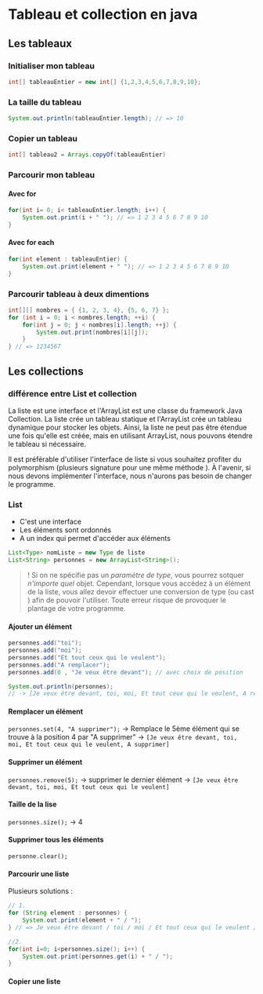 # Tableau et collection en java

## Les tableaux

### Initialiser mon tableau 

```java
int[] tableauEntier = new int[] {1,2,3,4,5,6,7,8,9,10};
```
### La taille du tableau
```java
System.out.println(tableauEntier.length); // => 10
```
### Copier un tableau
```java
int[] tableau2 = Arrays.copyOf(tableauEntier)
```
### Parcourir mon tableau

#### Avec for
```java
for(int i= 0; i< tableauEntier.length; i++) {
    System.out.print(i + " "); // => 1 2 3 4 5 6 7 8 9 10
}
```

#### Avec for each
```java
for(int element : tableauEntier) {
    System.out.print(element + " "); // => 1 2 3 4 5 6 7 8 9 10
}
```

### Parcourir tableau à deux dimentions
```java
int[][] nombres = { {1, 2, 3, 4}, {5, 6, 7} };
for (int i = 0; i < nombres.length; ++i) {
    for(int j = 0; j < nombres[i].length; ++j) {
        System.out.print(nombres[i][j]);
    }
} // => 1234567
```
## Les collections 

### différence entre List et collection

La liste est une interface et l'ArrayList est une classe du framework Java Collection. La liste crée un tableau statique et l'ArrayList crée un tableau dynamique pour stocker les objets. Ainsi, la liste ne peut pas être étendue une fois qu'elle est créée, mais en utilisant ArrayList, nous pouvons étendre le tableau si nécessaire.

Il est préférable d'utiliser l'interface de liste si vous souhaitez profiter du polymorphism (plusieurs signature pour une même méthode ). À l'avenir, si nous devons implémenter l'interface, nous n'aurons pas besoin de changer le programme.

### List
- C'est une interface
- Les éléments sont ordonnés
- A un index qui permet d'accéder aux éléments

```java
List<Type> nomListe = new Type de liste
List<String> personnes = new ArrayList<String>();
```
> ! Si on ne spécifie pas un *paramètre de type*, vous pourrez sotquer *n'importe quel* objet. 
> Cependant, lorsque vous accédez à un élément de la liste, vous allez devoir effectuer une conversion de type (ou cast ) afin de pouvoir l'utiliser. 
>Toute erreur risque de provoquer le plantage de votre programme.

#### Ajouter un élément

```java
personnes.add("toi"); 
personnes.add("moi");
personnes.add("Et tout ceux qui le veulent");
personnes.add("A remplacer");
personnes.add(0 , "Je veux être devant"); // avec choix de position

System.out.println(personnes);
// -> [Je veux être devant, toi, moi, Et tout ceux qui le veulent, A remplacer]
```

#### Remplacer un élément
`personnes.set(4, "A supprimer");` -> Remplace le 5ème élément qui se trouve à la position 4 par "A supprimer"
-> `[Je veux être devant, toi, moi, Et tout ceux qui le veulent, A supprimer]` 

#### Supprimer un élément
`personnes.remove(5);` -> supprimer le dernier élément 
-> `[Je veux être devant, toi, moi, Et tout ceux qui le veulent]`

#### Taille de la lise
`personnes.size();` -> 4

#### Supprimer tous les éléments
`personne.clear();`

#### Parcourir une liste
Plusieurs solutions :
```java
// 1. 
for (String element : personnes) {
    System.out.print(element + " / ");
} // => Je veux être devant / toi / moi / Et tout ceux qui le veulent / 

//2. 
for(int i=0; i<personnes.size(); i++) {
    System.out.print(personnes.get(i) + " / ");
}
```

#### Copier une liste
